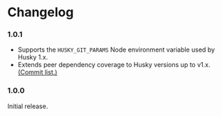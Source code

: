 # Changelog

### 1.0.1
* Supports the `HUSKY_GIT_PARAMS` Node environment variable used by Husky 1.x.
* Extends peer dependency coverage to Husky versions up to v1.x.
[(Commit list.)](https://github.com/redoPop/husky-pivotal/compare/f6d36d6...master)

### 1.0.0
Initial release.
